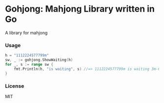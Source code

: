 # Gohjong: Mahjong Library written in Go

A library for mahjong

### Usage

```go
h = "1112224577799m"
sw, _ := gohjong.ShowWaiting(h)
for _, s := range sw {
    fmt.Println(h, "is waiting", s) //=> 1112224577799m is waiting 3m-6m
}
```

### License

MIT
